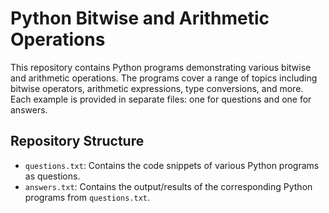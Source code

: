 # Python Bitwise and Arithmetic Operations

This repository contains Python programs demonstrating various bitwise and arithmetic operations. The programs cover a range of topics including bitwise operators, arithmetic expressions, type conversions, and more. Each example is provided in separate files: one for questions and one for answers.

## Repository Structure

- `questions.txt`: Contains the code snippets of various Python programs as questions.
- `answers.txt`: Contains the output/results of the corresponding Python programs from `questions.txt`.
